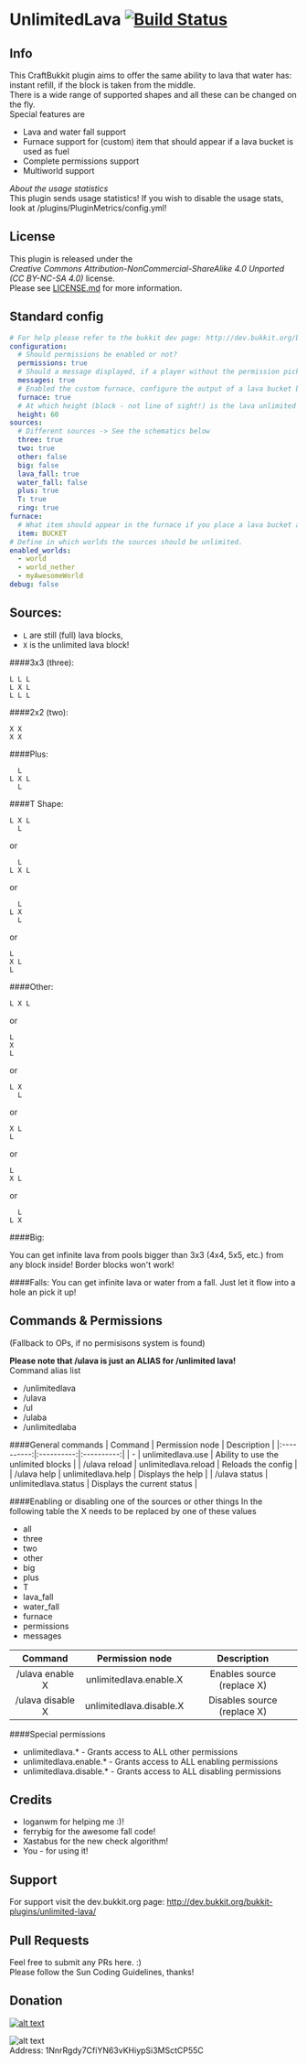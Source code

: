 # UnlimitedLava [![Build Status](http://ci.dustplanet.de/job/UnlimitedLava/badge/icon)](http://ci.dustplanet.de/job/UnlimitedLava/)

## Info
This CraftBukkit plugin aims to offer the same ability to lava that water has:  
instant refill, if the block is taken from the middle.  
There is a wide range of supported shapes and all these can be changed on the fly.  
Special features are
* Lava and water fall support
* Furnace support for (custom) item that should appear if a lava bucket is used as fuel
* Complete permissions support
* Multiworld support

*About the usage statistics*  
This plugin sends usage statistics! If you wish to disable the usage stats, look at /plugins/PluginMetrics/config.yml!

## License
This plugin is released under the  
*Creative Commons Attribution-NonCommercial-ShareAlike 4.0 Unported (CC BY-NC-SA 4.0)* license.  
Please see [LICENSE.md](LICENSE.md) for more information.

## Standard config
````yaml
# For help please refer to the bukkit dev page: http://dev.bukkit.org/bukkit-plugins/unlimited-lava/
configuration:
  # Should permissions be enabled or not?
  permissions: true
  # Should a message displayed, if a player without the permission picks up lava?
  messages: true
  # Enabled the custom furnace, configure the output of a lava bucket below
  furnace: true
  # At which height (block - not line of sight!) is the lava unlimited
  height: 60
sources:
  # Different sources -> See the schematics below
  three: true
  two: true
  other: false
  big: false
  lava_fall: true
  water_fall: false
  plus: true
  T: true
  ring: true
furnace:
  # What item should appear in the furnace if you place a lava bucket as the fuel?
  item: BUCKET
# Define in which worlds the sources should be unlimited.
enabled_worlds:
  - world
  - world_nether
  - myAwesomeWorld
debug: false
````

## Sources:
* `L` are still (full) lava blocks,
* `X` is the unlimited lava block!

####3x3 (three):
````
L L L
L X L
L L L
````

####2x2 (two):
````
X X
X X
````

####Plus:
````
  L
L X L
  L
````

####T Shape:
````
L X L
  L
````
or
````
  L
L X L
````
or
````
  L
L X
  L
````
or
````
L
X L
L
````

####Other:
````
L X L
````
or
````
L
X
L
````
or
````
L X
  L
````
or
````
X L
L
````
or
````
L
X L
````
or
````
  L
L X
````

####Big:

You can get infinite lava from pools bigger than 3x3 (4x4, 5x5, etc.) from any block inside!
Border blocks won't work!

####Falls:
You can get infinite lava or water from a fall. Just let it flow into a hole an pick it up!

## Commands & Permissions
(Fallback to OPs, if no permisisons system is found)

**Please note that __/ulava is just an ALIAS for /unlimited lava__!**  
Command alias list
* /unlimitedlava
* /ulava
* /ul
* /ulaba
* /unlimitedlaba

####General commands
| Command | Permission node | Description |
|:----------:|:----------:|:----------:|
| - | unlimitedlava.use | Ability to use the unlimited blocks |
| /ulava reload | unlimitedlava.reload | Reloads the config |
| /ulava help | unlimitedlava.help | Displays the help |
| /ulava status | unlimitedlava.status | Displays the current status |

####Enabling or disabling one of the sources or other things
In the following table the X needs to be replaced by one of these values
* all
* three
* two
* other
* big
* plus
* T
* lava_fall
* water_fall
* furnace
* permissions
* messages

| Command | Permission node | Description |
|:----------:|:----------:|:----------:|
| /ulava enable X | unlimitedlava.enable.X | Enables source (replace X) |
| /ulava disable X | unlimitedlava.disable.X | Disables source (replace X) |

####Special permissions
* unlimitedlava.* - Grants access to ALL other permissions
* unlimitedlava.enable.* - Grants access to ALL enabling permissions
* unlimitedlava.disable.* - Grants access to ALL disabling permissions

## Credits
* loganwm for helping me :)!
* ferrybig for the awesome fall code!
* Xastabus for the new check algorithm!
* You - for using it!

## Support
For support visit the dev.bukkit.org page: http://dev.bukkit.org/bukkit-plugins/unlimited-lava/

## Pull Requests
Feel free to submit any PRs here. :)  
Please follow the Sun Coding Guidelines, thanks!

## Donation
[![alt text](https://www.paypalobjects.com/en_US/i/btn/btn_donateCC_LG.gif "Donation via PayPal")](https://www.paypal.com/cgi-bin/webscr?cmd=_s-xclick&hosted_button_id=T9TEV7Q88B9M2)

![alt text](https://dl.dropboxusercontent.com/u/26476995/bitcoin_logo.png "Donation via BitCoins")  
Address: 1NnrRgdy7CfiYN63vKHiypSi3MSctCP55C

